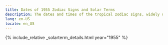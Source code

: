 ```yaml
---
title: Dates of 1955 Zodiac Signs and Solar Terms
description: The dates and times of the tropical zodiac signs, widely used in western astrology, and solar terms of year 1955
lang: en-US
locale: en_US
---
```

{% include_relative _solarterm_details.html year="1955" %}
